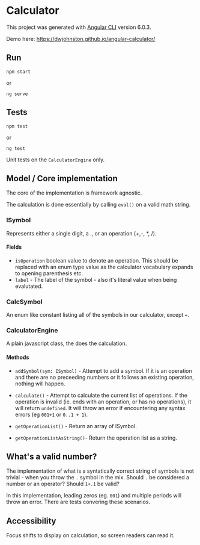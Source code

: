 # Calculator

This project was generated with [Angular CLI](https://github.com/angular/angular-cli) version 6.0.3.

Demo here: https://dwjohnston.github.io/angular-calculator/

## Run

```
npm start
```

or 

```
ng serve
```

## Tests

```
npm test
```

or 

```
ng test
```

Unit tests on the `CalculatorEngine` only. 


## Model / Core implementation

The core of the implementation is framework agnostic. 

The calculation is done essentially by calling `eval()` on a valid math string. 



### ISymbol 

Represents either a single digit, a .,  or an operation (+,-, *, /). 

#### Fields
- `isOperation` boolean value to denote an operation. This should be replaced with an enum type value as the calculator vocabulary expands to opening parenthesis etc.
- `label` - The label of the symbol - also it's literal value when being evalutated. 


### CalcSymbol 

An enum like constant listing all of the symbols in our calculator, except `=`. 

### CalculatorEngine

A plain javascript class, the does the calculation. 

#### Methods

- `addSymbol(sym: ISymbol)` - Attempt to add a symbol. If it is an operation and there are no preceeding numbers or it follows an existing operation, nothing will happen. 

- `calculate()` - Attempt to calculate the current list of operations. If the operation is invalid (ie. ends with an operation, or has no operations), it will return `undefined`. It will throw an error if encountering any syntax errors (eg `001+1` or `0..1 + 1`). 

- `getOperationList()` - Return an array of ISymbol. 

- `getOperationListAsString()`- Return the operation list as a string. 

## What's a valid number? 

The implementation of what is a syntatically correct string of symbols is not trivial - when you throw the `.` symbol in the mix. Should `.` be considered a number or an operator? Should `1+.1` be valid? 

In this implementation, leading zeros (eg. `001`) and multiple periods will throw an error. There are tests convering these scenarios. 

## Accessibility

Focus shifts to display on calculation, so screen readers can read it. 


